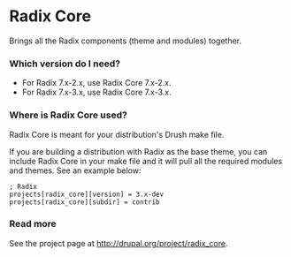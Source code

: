 Radix Core
====
Brings all the Radix components (theme and modules) together.

### Which version do I need?

* For Radix 7.x-2.x, use Radix Core 7.x-2.x.
* For Radix 7.x-3.x, use Radix Core 7.x-3.x.

### Where is Radix Core used?

Radix Core is meant for your distribution's Drush make file.

If you are building a distribution with Radix as the base theme, you can include Radix Core in your make file and it will pull all the required modules and themes. See an example below:

    ; Radix
    projects[radix_core][version] = 3.x-dev
    projects[radix_core][subdir] = contrib

### Read more

See the project page at http://drupal.org/project/radix_core.
